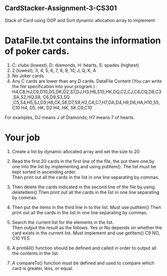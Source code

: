 ## CardStacker-Assignment-3-CS301
Stack of Card using OOP and Sort dynamic allocation array to implement

# DataFile.txt contains the information of poker cards.  
  1. C: clubs (lowest), D: diamonds, H: hearts, S: spades (highest) 
  2. 2 (lowest), 3, 4, 5, 6, 7, 8, 9, 10, J, Q, K, A 
  3. No Joker cards 
  4. Any C cards are lower than any D cards. 
DataFile Content (You can write the file specification into your program.) : 
H4,C8,HJ,C9,D10,D5,DK,D2,S7,DJ,H3,H6,S10,HK,DQ,C2,CJ,C4,CQ,D8,C3,SA,S2,HQ,S8, C6,D9,S3,SQ
,C5,S4,H5,SJ,D3,H8,CK,S6,D7,S9,H2,CA,C7,H7,DA,D4,H9,D6,HA,H10,S5,C10 
H4, D5, HK, D2 
H4, HK, SK 
C9,C10

For examples, DJ means J of Diamonds; H7 means 7 of hearts. 

# Your job 
  1. Create a list by dynamic allocated array and set the size to 20 
  2. Read the first 20 cards in the first line of the file, the put them one by one into the list  by 
     implementing and using putItem(). The list must be kept sorted in ascending order.  
     Then print out all the cards in the list in one line separating by commas. 
  
  3. Then delete the cards indicated in the second line of the file by using deleteItem() 
     Then print out all the cards in the list in one line separating by commas. 
 
  4. Then put the items in the third line in to the list. Must use putItem() 
      Then print out all the cards in the list in one line separating by commas. 
  5. Search the current list for the elements in the list.  
     Then output the result as the follows.  Yes or No depends on whether the card exists in 
     the current list. Must implement and use getItem() 
     C9 NO, C10 YES 
  6. A printAll() function should be defined and called in order to output all the contents in 
     the list. 
  7. A  compareTo()  function  must be  defined  and  used  to  compare which  card  is  greater, 
    less, or equal. 
